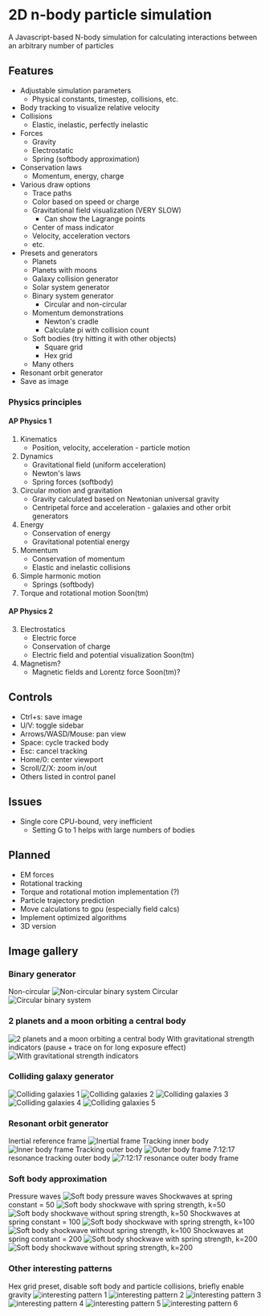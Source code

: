 # 2D n-body particle simulation

A Javascript-based N-body simulation for calculating interactions between an arbitrary number of particles

## Features
- Adjustable simulation parameters
  - Physical constants, timestep, collisions, etc.
- Body tracking to visualize relative velocity
- Collisions
  - Elastic, inelastic, perfectly inelastic
- Forces
  - Gravity
  - Electrostatic
  - Spring (softbody approximation)
- Conservation laws
  - Momentum, energy, charge
- Various draw options
  - Trace paths
  - Color based on speed or charge
  - Gravitational field visualization (VERY SLOW)
    - Can show the Lagrange points
  - Center of mass indicator
  - Velocity, acceleration vectors
  - etc.
- Presets and generators
  - Planets
  - Planets with moons
  - Galaxy collision generator
  - Solar system generator
  - Binary system generator
    - Circular and non-circular
  - Momentum demonstrations
    - Newton's cradle
    - Calculate pi with collision count
  - Soft bodies (try hitting it with other objects)
    - Square grid
    - Hex grid
  - Many others
- Resonant orbit generator
- Save as image

### Physics principles
#### AP Physics 1
1. Kinematics
    - Position, velocity, acceleration - particle motion
2. Dynamics
    - Gravitational field (uniform acceleration)
    - Newton's laws
    - Spring forces (softbody)
3. Circular motion and gravitation
    - Gravity calculated based on Newtonian universal gravity
    - Centripetal force and acceleration - galaxies and other orbit generators
4. Energy
    - Conservation of energy
    - Gravitational potential energy
5. Momentum
    - Conservation of momentum
    - Elastic and inelastic collisions
6. Simple harmonic motion
    - Springs (softbody)
7. Torque and rotational motion Soon(tm)

#### AP Physics 2
3. Electrostatics
    - Electric force
    - Conservation of charge
    - Electric field and potential visualization Soon(tm)
5. Magnetism?
    - Magnetic fields and Lorentz force Soon(tm)?

## Controls
- Ctrl+s: save image
- U/V: toggle sidebar
- Arrows/WASD/Mouse: pan view
- Space: cycle tracked body
- Esc: cancel tracking
- Home/0: center viewport
- Scroll/Z/X: zoom in/out
- Others listed in control panel

## Issues
- Single core CPU-bound, very inefficient
  - Setting G to 1 helps with large numbers of bodies

## Planned
- EM forces
- Rotational tracking
- Torque and rotational motion implementation (?)
- Particle trajectory prediction
- Move calculations to gpu (especially field calcs)
- Implement optimized algorithms
- 3D version

## Image gallery
### Binary generator
Non-circular
![Non-circular binary system](.github/binary.png)
Circular
![Circular binary system](.github/binary-c.png)

### 2 planets and a moon orbiting a central body
![2 planets and a moon orbiting a central body](.github/planet+moon.png)
With gravitational strength indicators (pause + trace on for long exposure effect)
![With gravitational strength indicators](.github/planet+moon-gravity.png)

### Colliding galaxy generator
![Colliding galaxies 1](.github/galaxies-1.png)
![Colliding galaxies 2](.github/galaxies-2.png)
![Colliding galaxies 3](.github/galaxies-3.png)
![Colliding galaxies 4](.github/galaxies-4.png)
![Colliding galaxies 5](.github/galaxies-5.png)

### Resonant orbit generator
Inertial reference frame
![Inertial frame](.github/res-8-13-center.png)
Tracking inner body
![Inner body frame](.github/res-8-13-inner.png)
Tracking outer body
![Outer body frame](.github/res-8-13-outer.png)
7:12:17 resonance tracking outer body
![7:12:17 resonance outer body frame](.github/res-7-12-17-outer.png)

### Soft body approximation
Pressure waves
![Soft body pressure waves](.github/soft-waves.png)
Shockwaves at spring constant = 50
![Soft body shockwave with spring strength, k=50](.github/soft-50-1.png)
![Soft body shockwave without spring strength, k=50](.github/soft-50-2.png)
Shockwaves at spring constant = 100
![Soft body shockwave with spring strength, k=100](.github/soft-100-1.png)
![Soft body shockwave without spring strength, k=100](.github/soft-100-2.png)
Shockwaves at spring constant = 200
![Soft body shockwave with spring strength, k=200](.github/soft-200-1.png)
![Soft body shockwave without spring strength, k=200](.github/soft-200-2.png)

### Other interesting patterns
Hex grid preset, disable soft body and particle collisions, briefly enable gravity
![interesting pattern 1](.github/gravity-1.png)
![interesting pattern 2](.github/gravity-2.png)
![interesting pattern 3](.github/gravity-3.png)
![interesting pattern 4](.github/gravity-4.png)
![interesting pattern 5](.github/gravity-5.png)
![interesting pattern 6](.github/gravity-6.png)
